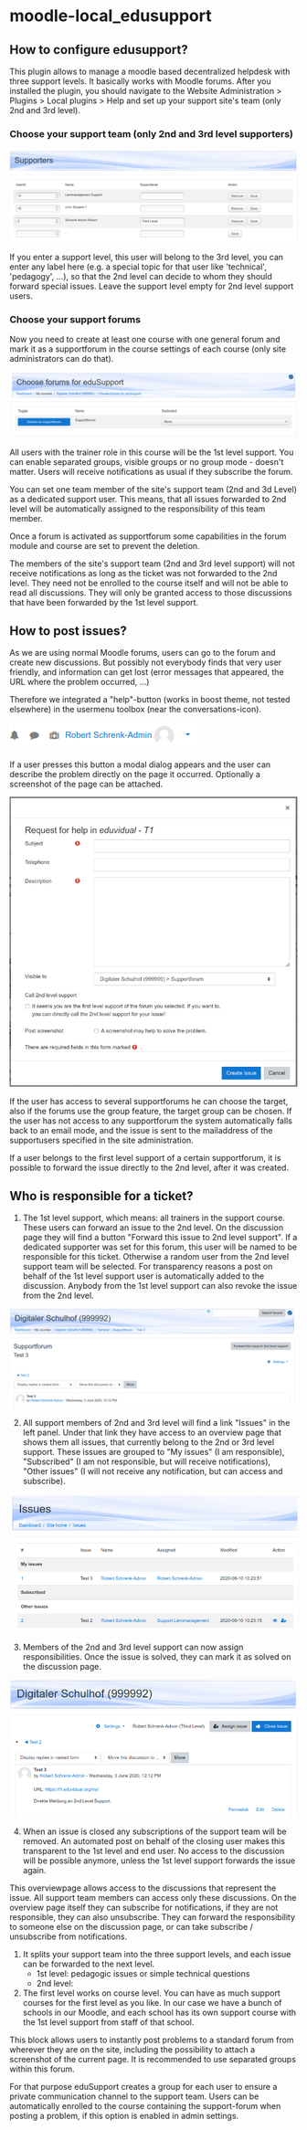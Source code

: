# moodle-local_edusupport

## How to configure edusupport?
This plugin allows to manage a moodle based decentralized helpdesk with three support levels. It basically works with Moodle forums. After you installed the plugin, you should navigate to the Website Administration > Plugins > Local plugins > Help and set up your support site's team (only 2nd and 3rd level).

### Choose your support team (only 2nd and 3rd level supporters)

![Choose support team](/doc/choosesupporters.png)

If you enter a support level, this user will belong to the 3rd level, you can enter any label here (e.g. a special topic for that user like 'technical', 'pedagogy', ...), so that the 2nd level can decide to whom they should forward special issues. Leave the support level empty for 2nd level support users.

### Choose your support forums

Now you need to create at least one course with one general forum and mark it as a supportforum in the course settings of each course (only site administrators can do that).

![Choose support forums](/doc/chooseforums.png)

All users with the trainer role in this course will be the 1st level support. You can enable separated groups, visible groups or no group mode - doesn't matter. Users will receive notifications as usual if they subscribe the forum.

You can set one team member of the site's support team (2nd and 3d Level) as a dedicated support user. This means, that all issues forwarded to 2nd level will be automatically assigned to the responsibility of this team member.

Once a forum is activated as supportforum some capabilities in the forum module and course are set to prevent the deletion.

The members of the site's support team (2nd and 3rd level support) will not receive notifications as long as the ticket was not forwarded to the 2nd level. They need not be enrolled to the course itself and will not be able to read all discussions. They will only be granted access to those discussions that have been forwarded by the 1st level support.

## How to post issues?

As we are using normal Moodle forums, users can go to the forum and create new discussions. But possibly not everybody finds that very user friendly, and information can get lost (error messages that appeared, the URL where the problem occurred, ...)

Therefore we integrated a "help"-button (works in boost theme, not tested elsewhere) in the usermenu toolbox (near the conversations-icon).

![The help button](/doc/help-button.png)

If a user presses this button a modal dialog appears and the user can describe the problem directly on the page it occurred. Optionally a screenshot of the page can be attached.

![The help modal](/doc/help-modal.png)

If the user has access to several supportforums he can choose the target, also if the forums use the group feature, the target group can be chosen. If the user has not access to any supportforum the system automatically falls back to an email mode, and the issue is sent to the mailaddress of the supportusers specified in the site administration.

If a user belongs to the first level support of a certain supportforum, it is possible to forward the issue directly to the 2nd level, after it was created.


## Who is responsible for a ticket?

1. The 1st level support, which means: all trainers in the support course. These users can forward an issue to the 2nd level. On the discussion page they will find a button "Forward this issue to 2nd level support". If a dedicated supporter was set for this forum, this user will be named to be responsible for this ticket. Otherwise a random user from the 2nd level support team will be selected. For transparency reasons a post on behalf of the 1st level support user is automatically added to the discussion. Anybody from the 1st level support can also revoke the issue from the 2nd level.

![Forward issue to 2nd level](/doc/issue-forward.png)

2. All support members of 2nd and 3rd level will find a link "Issues" in the left panel. Under that link they have access to an overview page that shows them all issues, that currently belong to the 2nd or 3rd level support. These issues are grouped to "My issues" (I am responsible), "Subscribed" (I am not responsible, but will receive notifications), "Other issues" (I will not receive any notification, but can access and subscribe).

![Manage issues](/doc/issue-manage.png)

3. Members of the 2nd and 3rd level support can now assign responsibilities. Once the issue is solved, they can mark it as solved on the discussion page.

![Issue discussion page](/doc/issue-discussion.png)

4. When an issue is closed any subscriptions of the support team will be removed. An automated post on behalf of the closing user makes this transparent to the 1st level and end user. No access to the discussion will be possible anymore, unless the 1st level support forwards the issue again.

This overviewpage allows access to the discussions that represent the issue. All support team members can access only these discussions. On the overview page itself they can subscribe for notifications, if they are not responsible, they can also unsubscribe.
 They can forward the responsibility to someone else on the discussion page, or can take subscribe / unsubscribe from notifications.


1. It splits your support team into the three support levels, and each issue can be forwarded to the next level.
    * 1st level: pedagogic issues or simple technical questions
    * 2nd level:  
2. The first level works on course level. You can have as much support courses for the first level as you like. In our case we have a bunch of schools in our Moodle, and each school has its own support course with the 1st level support from staff of that school.

This block allows users to instantly post problems to a standard forum from wherever they are on the site, including the possibility to attach a screenshot of the current page. It is recommended to use separated groups within this forum.

For that purpose eduSupport creates a group for each user to ensure a private communication channel to the support team. Users can be automatically enrolled to the course containing the support-forum when posting a problem, if this option is enabled in admin settings.
